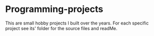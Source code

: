 # Programming-projects
This are small hobby projects I built over the years.
For each specific project see its' folder for the source files and readMe.
